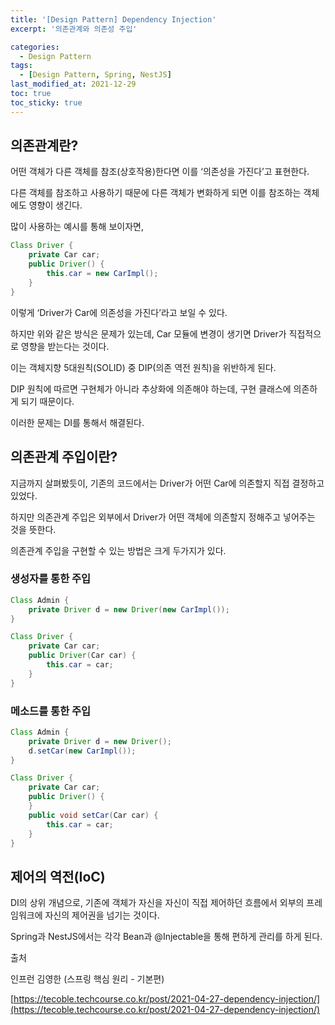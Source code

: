```yaml
---
title: '[Design Pattern] Dependency Injection'
excerpt: '의존관계와 의존성 주입'

categories:
  - Design Pattern
tags:
  - [Design Pattern, Spring, NestJS]
last_modified_at: 2021-12-29
toc: true  
toc_sticky: true
---
```


## 의존관계란?

어떤 객체가 다른 객체를 참조(상호작용)한다면 이를 ‘의존성을 가진다’고 표현한다.

다른 객체를 참조하고 사용하기 때문에 다른 객체가 변화하게 되면 이를 참조하는 객체에도 영향이 생긴다.

많이 사용하는 예시를 통해 보이자면,

```java
Class Driver {
	private Car car;
	public Driver() {
		this.car = new CarImpl();
	}
}
```

이렇게 ‘Driver가 Car에 의존성을 가진다’라고 보일 수 있다.

하지만 위와 같은 방식은 문제가 있는데, Car 모듈에 변경이 생기면 Driver가 직접적으로 영향을 받는다는 것이다.

이는 객체지향 5대원칙(SOLID) 중 DIP(의존 역전 원칙)을 위반하게 된다.

DIP 원칙에 따르면 구현체가 아니라 추상화에 의존해야 하는데, 구현 클래스에 의존하게 되기 때문이다.

이러한 문제는 DI를 통해서 해결된다.

## 의존관계 주입이란?

지금까지 살펴봤듯이, 기존의 코드에서는 Driver가 어떤 Car에 의존할지 직접 결정하고 있었다.

하지만 의존관계 주입은 외부에서 Driver가 어떤 객체에 의존할지 정해주고 넣어주는 것을 뜻한다.

의존관계 주입을 구현할 수 있는 방법은 크게 두가지가 있다.

### 생성자를 통한 주입

```java
Class Admin {
	private Driver d = new Driver(new CarImpl());
}

Class Driver {
	private Car car;
	public Driver(Car car) {
		this.car = car;
	}
}
```

### 메소드를 통한 주입

```java
Class Admin {
	private Driver d = new Driver();
	d.setCar(new CarImpl());
}

Class Driver {
	private Car car;
	public Driver() {
	}
	public void setCar(Car car) {
		this.car = car;
	}
}
```

## 제어의 역전(IoC)

DI의 상위 개념으로, 기존에 객체가 자신을 자신이 직접 제어하던 흐름에서 외부의 프레임워크에 자신의 제어권을 넘기는 것이다.

Spring과 NestJS에서는 각각 Bean과 @Injectable을 통해 편하게 관리를 하게 된다.

출처

인프런 김영한 (스프링 핵심 원리 - 기본편)

[https://tecoble.techcourse.co.kr/post/2021-04-27-dependency-injection/](https://tecoble.techcourse.co.kr/post/2021-04-27-dependency-injection/)